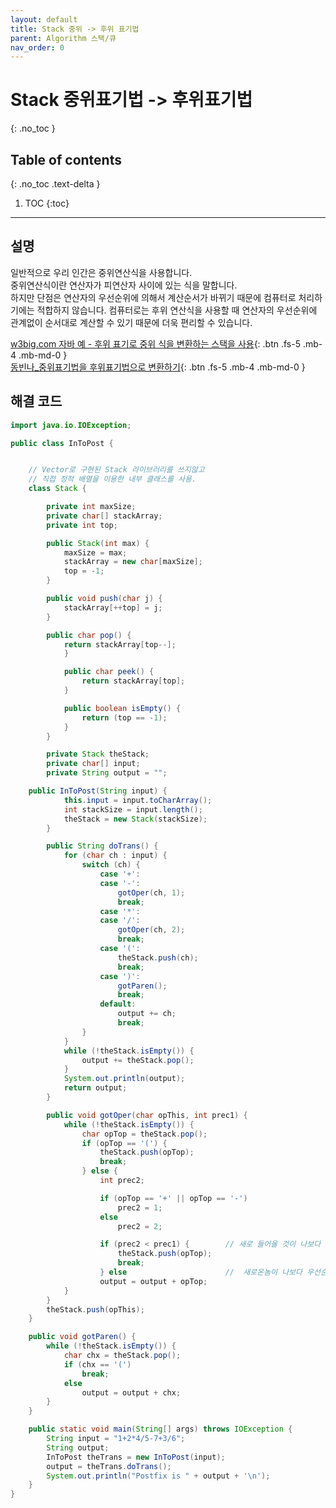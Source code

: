 ```yaml
---
layout: default
title: Stack 중위 -> 후위 표기법
parent: Algorithm 스택/큐
nav_order: 0
---
```


# Stack 중위표기법 -> 후위표기법
{: .no_toc }

## Table of contents
{: .no_toc .text-delta }

1. TOC
{:toc}
---

## 설명

일반적으로 우리 인간은 중위연산식을 사용합니다.  
중위연산식이란 연산자가 피연산자 사이에 있는 식을 말합니다.  
하지만 단점은 연산자의 우선순위에 의해서 계산순서가 바뀌기 때문에 컴퓨터로 처리하기에는 적합하지 않습니다.
컴퓨터로는 후위 연산식을 사용할 때 연산자의 우선순위에 관계없이 순서대로 계산할 수 있기 때문에 더욱 편리할 수 있습니다.


[w3big.com 자바 예 - 후위 표기로 중위 식을 변환하는 스택을 사용](http://www.w3big.com/ko/java/data-intopost.html){: .btn .fs-5 .mb-4 .mb-md-0 }  
[동빈나_중위표기법을 후위표기법으로 변환하기](http://blog.naver.com/PostView.nhn?blogId=ndb796&logNo=220654116881&parentCategoryNo=&categoryNo=&viewDate=&isShowPopularPosts=false&from=postView){: .btn .fs-5 .mb-4 .mb-md-0 }


## 해결 코드
```java
import java.io.IOException;

public class InToPost {


    // Vector로 구현된 Stack 라이브러리를 쓰지않고
    // 직접 정적 배열을 이용한 내부 클래스를 사용.
    class Stack {

        private int maxSize;
        private char[] stackArray;
        private int top;

        public Stack(int max) {
            maxSize = max;
            stackArray = new char[maxSize];
            top = -1;
        }

        public void push(char j) {
            stackArray[++top] = j;
        }

        public char pop() {
            return stackArray[top--];
            }

            public char peek() {
                return stackArray[top];
            }

            public boolean isEmpty() {
                return (top == -1);
            }
        }

        private Stack theStack;
        private char[] input;
        private String output = "";

    public InToPost(String input) {
            this.input = input.toCharArray();
            int stackSize = input.length();
            theStack = new Stack(stackSize);
        }

        public String doTrans() {
            for (char ch : input) {
                switch (ch) {
                    case '+':
                    case '-':
                        gotOper(ch, 1);
                        break;
                    case '*':
                    case '/':
                        gotOper(ch, 2);
                        break;
                    case '(':
                        theStack.push(ch);
                        break;
                    case ')':
                        gotParen();
                        break;
                    default:
                        output += ch;
                        break;
                }
            }
            while (!theStack.isEmpty()) {
                output += theStack.pop();
            }
            System.out.println(output);
            return output;
        }

        public void gotOper(char opThis, int prec1) {
            while (!theStack.isEmpty()) {
                char opTop = theStack.pop();
                if (opTop == '(') {
                    theStack.push(opTop);
                    break;
                } else {
                    int prec2;

                    if (opTop == '+' || opTop == '-')
                        prec2 = 1;
                    else
                        prec2 = 2;

                    if (prec2 < prec1) {        // 새로 들어올 것이 나보다 우선순위가 높다. -> 스택에 다시 들어가 있자
                        theStack.push(opTop);
                        break;
                    } else                      //  새로온놈이 나보다 우선순위 같거나 낮다 -> 출력에 들어가자
                    output = output + opTop;
            }
        }
        theStack.push(opThis);
    }

    public void gotParen() {
        while (!theStack.isEmpty()) {
            char chx = theStack.pop();
            if (chx == '(')
                break;
            else
                output = output + chx;
        }
    }

    public static void main(String[] args) throws IOException {
        String input = "1+2*4/5-7+3/6";
        String output;
        InToPost theTrans = new InToPost(input);
        output = theTrans.doTrans();
        System.out.println("Postfix is " + output + '\n');
    }
}
```